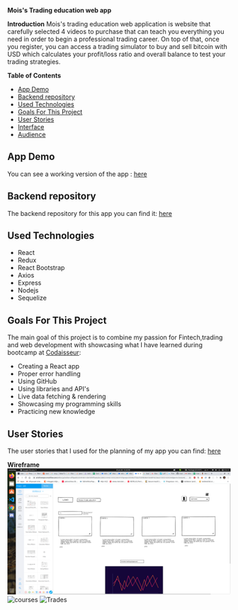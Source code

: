 **Mois's Trading education web app**

**Introduction**
Mois's trading education web application is website that carefully selected 4 videos to purchase that can teach you everything you need in order to begin a professional trading career. On top of that, once you register, you can access a trading simulator to buy and sell bitcoin with USD which calculates your profit/loss ratio and overall balance to test your trading strategies.

**Table of Contents**

- [App Demo](#app-demo)
- [Backend repository](#backend-repository)
- [Used Technologies](#used-technologies)
- [Goals For This Project](#goals-for-this-project)
- [User Stories](#user-stories)
- [Interface](#interface)
- [Audience](#audience)

## App Demo

You can see a working version of the app : [here](https://cranky-shaw-d34540.netlify.app/)

## Backend repository

The backend repository for this app you can find it: [here](https://github.com/mbessalle/trading-education-app-backend)

## Used Technologies

- React
- Redux
- React Bootstrap
- Axios
- Express
- Nodejs
- Sequelize

## Goals For This Project

The main goal of this project is to combine my passion for Fintech,trading and web development with showcasing what I have learned during bootcamp at [Codaisseur](https://codaisseur.com/):
 - Creating a React app
 - Proper error handling
 - Using GitHub
 - Using libraries and API's
 - Live data fetching & rendering
 - Showcasing my programming skills
 - Practicing new knowledge

## User Stories

The user stories that I used for the planning of my app you can find: [here](https://github.com/mbessalle/trading-education-app-backend/projects/1)

**Wireframe**
![Homepage](https://github.com/mbessalle/trading-education-app-frontend/blob/master/images/Screenshot%20from%202020-06-30%2015-32-40.png)
![courses]()
![Trades]()
